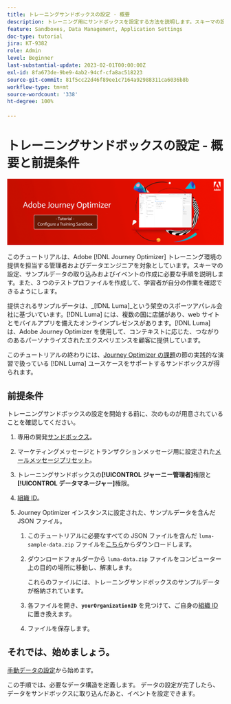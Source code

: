 ```yaml
---
title: トレーニングサンドボックスの設定 - 概要
description: トレーニング用にサンドボックスを設定する方法を説明します。スキーマの設定、サンプルデータの取り込みおよびイベントの作成に必要な手順を説明します。
feature: Sandboxes, Data Management, Application Settings
doc-type: tutorial
jira: KT-9382
role: Admin
level: Beginner
last-substantial-update: 2023-02-01T00:00:00Z
exl-id: 8fa673de-9be9-4ab2-94cf-cfa8ac518223
source-git-commit: 81f5cc22d46f89ee1c7164a92988311ca6036b8b
workflow-type: tm+mt
source-wordcount: '338'
ht-degree: 100%

---
```


# トレーニングサンドボックスの設定 - 概要と前提条件

![バナーチュートリアル - トレーニングサンドボックスの設定](./assets/ajo-banner-configure-training-sandbox.png)

このチュートリアルは、Adobe [!DNL Journey Optimizer] トレーニング環境の提供を担当する管理者およびデータエンジニアを対象としています。スキーマの設定、サンプルデータの取り込みおよびイベントの作成に必要な手順を説明します。また、3 つのテストプロファイルを作成して、学習者が自分の作業を確認できるようにします。

提供されるサンプルデータは、_[!DNL Luma]_という架空のスポーツアパレル会社に基づいています。[!DNL Luma] には、複数の国に店舗があり、web サイトとモバイルアプリを備えたオンラインプレゼンスがあります。[!DNL Luma] は、Adobe Journey Optimizer を使用して、コンテキストに応じた、つながりのあるパーソナライズされたエクスペリエンスを顧客に提供しています。

このチュートリアルの終わりには、[Journey Optimizer の課題](/help/challenges/introduction-and-prerequisites.md)の節の実践的な演習で扱っている [!DNL Luma] ユースケースをサポートするサンドボックスが得られます。

## 前提条件

トレーニングサンドボックスの設定を開始する前に、次のものが用意されていることを確認してください。

1. 専用の開発[サンドボックス](https://experienceleague.adobe.com/docs/journey-optimizer-learn/tutorials/access-control/create-and-manage-sandboxes.html?lang=ja)。

1. マーケティングメッセージとトランザクションメッセージ用に設定された[メールメッセージプリセット](https://experienceleague.adobe.com/docs/journey-optimizer-learn/tutorials/configuration/channel-configuration/set-up-email-channel.html?lang=ja)。

1. トレーニングサンドボックスの&#x200B;**[!UICONTROL ジャーニー管理者]**&#x200B;権限と&#x200B;**[!UICONTROL データマネージャー]**&#x200B;権限。

1. [組織 ID](https://experienceleague.adobe.com/docs/core-services/interface/administration/organizations.html?lang=ja)。

1. Journey Optimizer インスタンスに設定された、サンプルデータを含んだ JSON ファイル。

   1. このチュートリアルに必要なすべての JSON ファイルを含んだ `luma-sample-data.zip` ファイルを[こちら](/help/tutorial-configure-a-training-sandbox/assets/luma-data/luma-sample-data.zip)からダウンロードします。

   1. ダウンロードフォルダーから `luma-data.zip` ファイルをコンピューター上の目的の場所に移動し、解凍します。

      これらのファイルには、トレーニングサンドボックスのサンプルデータが格納されています。

   1. 各ファイルを開き、**`yourOrganizationID`** を見つけて、ご自身の[組織 ID](https://experienceleague.adobe.com/docs/core-services/interface/administration/organizations.html?lang=ja) に置き換えます。

   1. ファイルを保存します。

## それでは、始めましょう。

[手動データの設定](/help/tutorial-configure-a-training-sandbox/manual-data-set-up.md)から始めます。

この手順では、必要なデータ構造を定義します。 データの設定が完了したら、データをサンドボックスに取り込んだあと、イベントを設定できます。
